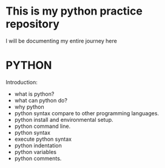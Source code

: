 # This is my python practice repository

I will be documenting my entire journey here

# PYTHON
Introduction:

- what is python?
- what can python do?
- why python
- python syntax compare to other programming languages.
- python install and environmental setup.
- python command line.
- python syntax
- execute python syntax 
- python indentation 
- python variables 
- python comments.

